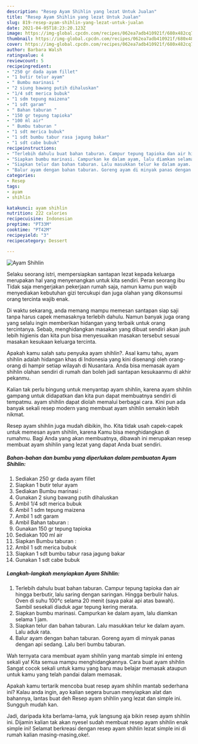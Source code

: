 ```yaml
---
description: "Resep Ayam Shihlin yang lezat Untuk Jualan"
title: "Resep Ayam Shihlin yang lezat Untuk Jualan"
slug: 819-resep-ayam-shihlin-yang-lezat-untuk-jualan
date: 2021-04-05T18:23:20.123Z
image: https://img-global.cpcdn.com/recipes/062ea7adb410921f/680x482cq70/ayam-shihlin-foto-resep-utama.jpg
thumbnail: https://img-global.cpcdn.com/recipes/062ea7adb410921f/680x482cq70/ayam-shihlin-foto-resep-utama.jpg
cover: https://img-global.cpcdn.com/recipes/062ea7adb410921f/680x482cq70/ayam-shihlin-foto-resep-utama.jpg
author: Barbara Walsh
ratingvalue: 4
reviewcount: 5
recipeingredient:
- "250 gr dada ayam fillet"
- "1 butir telur ayam"
- " Bumbu marinasi "
- "2 siung bawang putih dihaluskan"
- "1/4 sdt merica bubuk"
- "1 sdm tepung maizena"
- "1 sdt garam"
- " Bahan taburan "
- "150 gr tepung tapioka"
- "100 ml air"
- " Bumbu taburan "
- "1 sdt merica bubuk"
- "1 sdt bumbu tabur rasa jagung bakar"
- "1 sdt cabe bubuk"
recipeinstructions:
- "Terlebih dahulu buat bahan taburan. Campur tepung tapioka dan air hingga berbutir, lalu saring dengan saringan. Hingga berbulir halus. Oven di suhu 100°c selama 20 menit (saya pakai api atas bawah). Sambil sesekali diaduk agar tepung kering merata."
- "Siapkan bumbu marinasi. Campurkan ke dalam ayam, lalu diamkan selama 1 jam."
- "Siapkan telur dan bahan taburan. Lalu masukkan telur ke dalam ayam. Lalu aduk rata."
- "Balur ayam dengan bahan taburan. Goreng ayam di minyak panas dengan api sedang. Lalu beri bumbu taburan."
categories:
- Resep
tags:
- ayam
- shihlin

katakunci: ayam shihlin 
nutrition: 222 calories
recipecuisine: Indonesian
preptime: "PT33M"
cooktime: "PT42M"
recipeyield: "3"
recipecategory: Dessert

---
```



![Ayam Shihlin](https://img-global.cpcdn.com/recipes/062ea7adb410921f/680x482cq70/ayam-shihlin-foto-resep-utama.jpg)

Selaku seorang istri, mempersiapkan santapan lezat kepada keluarga merupakan hal yang menyenangkan untuk kita sendiri. Peran seorang ibu Tidak saja mengerjakan pekerjaan rumah saja, namun kamu pun wajib menyediakan kebutuhan gizi tercukupi dan juga olahan yang dikonsumsi orang tercinta wajib enak.

Di waktu  sekarang, anda memang mampu memesan santapan siap saji tanpa harus capek memasaknya terlebih dahulu. Namun banyak juga orang yang selalu ingin memberikan hidangan yang terbaik untuk orang tercintanya. Sebab, menghidangkan masakan yang dibuat sendiri akan jauh lebih higienis dan kita pun bisa menyesuaikan masakan tersebut sesuai masakan kesukaan keluarga tercinta. 



Apakah kamu salah satu penyuka ayam shihlin?. Asal kamu tahu, ayam shihlin adalah hidangan khas di Indonesia yang kini disenangi oleh orang-orang di hampir setiap wilayah di Nusantara. Anda bisa memasak ayam shihlin olahan sendiri di rumah dan boleh jadi santapan kesukaanmu di akhir pekanmu.

Kalian tak perlu bingung untuk menyantap ayam shihlin, karena ayam shihlin gampang untuk didapatkan dan kita pun dapat membuatnya sendiri di tempatmu. ayam shihlin dapat diolah memalui berbagai cara. Kini pun ada banyak sekali resep modern yang membuat ayam shihlin semakin lebih nikmat.

Resep ayam shihlin juga mudah dibikin, lho. Kita tidak usah capek-capek untuk memesan ayam shihlin, karena Kamu bisa menghidangkan di rumahmu. Bagi Anda yang akan membuatnya, dibawah ini merupakan resep membuat ayam shihlin yang lezat yang dapat Anda buat sendiri.

<!--inarticleads1-->

##### Bahan-bahan dan bumbu yang diperlukan dalam pembuatan Ayam Shihlin:

1. Sediakan 250 gr dada ayam fillet
1. Siapkan 1 butir telur ayam
1. Sediakan  Bumbu marinasi :
1. Gunakan 2 siung bawang putih dihaluskan
1. Ambil 1/4 sdt merica bubuk
1. Ambil 1 sdm tepung maizena
1. Ambil 1 sdt garam
1. Ambil  Bahan taburan :
1. Gunakan 150 gr tepung tapioka
1. Sediakan 100 ml air
1. Siapkan  Bumbu taburan :
1. Ambil 1 sdt merica bubuk
1. Siapkan 1 sdt bumbu tabur rasa jagung bakar
1. Gunakan 1 sdt cabe bubuk




<!--inarticleads2-->

##### Langkah-langkah menyiapkan Ayam Shihlin:

1. Terlebih dahulu buat bahan taburan. Campur tepung tapioka dan air hingga berbutir, lalu saring dengan saringan. Hingga berbulir halus. Oven di suhu 100°c selama 20 menit (saya pakai api atas bawah). Sambil sesekali diaduk agar tepung kering merata.
1. Siapkan bumbu marinasi. Campurkan ke dalam ayam, lalu diamkan selama 1 jam.
1. Siapkan telur dan bahan taburan. Lalu masukkan telur ke dalam ayam. Lalu aduk rata.
1. Balur ayam dengan bahan taburan. Goreng ayam di minyak panas dengan api sedang. Lalu beri bumbu taburan.




Wah ternyata cara membuat ayam shihlin yang mantab simple ini enteng sekali ya! Kita semua mampu menghidangkannya. Cara buat ayam shihlin Sangat cocok sekali untuk kamu yang baru mau belajar memasak ataupun untuk kamu yang telah pandai dalam memasak.

Apakah kamu tertarik mencoba buat resep ayam shihlin mantab sederhana ini? Kalau anda ingin, ayo kalian segera buruan menyiapkan alat dan bahannya, lantas buat deh Resep ayam shihlin yang lezat dan simple ini. Sungguh mudah kan. 

Jadi, daripada kita berlama-lama, yuk langsung aja bikin resep ayam shihlin ini. Dijamin kalian tak akan nyesel sudah membuat resep ayam shihlin enak simple ini! Selamat berkreasi dengan resep ayam shihlin lezat simple ini di rumah kalian masing-masing,oke!.

